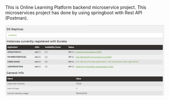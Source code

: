 This is Online Learning Platform backend microservice project. This microservices project has done by using springboot with Rest API (Postman).

![image alt](https://github.com/NareshKumar-JD/Online_Learning_Platform_Springboot_Microservices/blob/38d017aa8f897864b509d5ef7b4d6cce37772c9f/L8.PNG)
